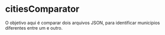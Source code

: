 # citiesComparator
O objetivo aqui é comparar dois arquivos JSON, para identificar municípios diferentes entre um e outro.
